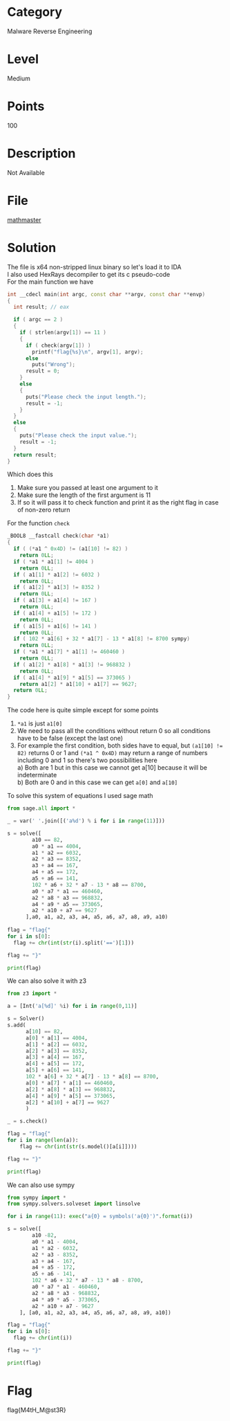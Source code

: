 # Category
Malware Reverse Engineering
# Level
Medium
# Points
100
# Description
Not Available
# File
[mathmaster](https://github.com/Revers3c-Team/CTF-writeups/raw/master/CyberTalents/Competitions/HITB2018DXB%20Pre-Conf%20CTF/Math%20Master/mathmaster
)
# Solution
The file is x64 non-stripped linux binary so let's load it to IDA</br>
I also used HexRays decompiler to get its c pseudo-code</br>
For the main function we have</br>

```c++
int __cdecl main(int argc, const char **argv, const char **envp)
{
  int result; // eax

  if ( argc == 2 )
  {
    if ( strlen(argv[1]) == 11 )
    {
      if ( check(argv[1]) )
        printf("flag{%s}\n", argv[1], argv);
      else
        puts("Wrong");
      result = 0;
    }
    else
    {
      puts("Please check the input length.");
      result = -1;
    }
  }
  else
  {
    puts("Please check the input value.");
    result = -1;
  }
  return result;
}
```

Which does this</br>
1) Make sure you passed at least one argument to it</br>
2) Make sure the length of the first argument is 11</br>
3) If so it will pass it to check function and print it as the right flag in case of non-zero return</br>

For the function `check`</br>

```c++
_BOOL8 __fastcall check(char *a1)
{
  if ( (*a1 ^ 0x4D) != (a1[10] != 82) )
    return 0LL;
  if ( *a1 * a1[1] != 4004 )
    return 0LL;
  if ( a1[1] * a1[2] != 6032 )
    return 0LL;
  if ( a1[2] * a1[3] != 8352 )
    return 0LL;
  if ( a1[3] + a1[4] != 167 )
    return 0LL;
  if ( a1[4] + a1[5] != 172 )
    return 0LL;
  if ( a1[5] + a1[6] != 141 )
    return 0LL;
  if ( 102 * a1[6] + 32 * a1[7] - 13 * a1[8] != 8700 sympy)
    return 0LL;
  if ( *a1 * a1[7] * a1[1] != 460460 )
    return 0LL;
  if ( a1[2] * a1[8] * a1[3] != 968832 )
    return 0LL;
  if ( a1[4] * a1[9] * a1[5] == 373065 )
    return a1[2] * a1[10] + a1[7] == 9627;
  return 0LL;
}
```

The code here is quite simple except for some points</br>
1) `*a1` is just `a1[0]`</br>
2) We need to pass all the conditions without return 0 so all conditions have to be false (except the last one)</br>
3) For example the first condition, both sides have to equal, but `(a1[10] != 82)` returns 0 or 1 and `(*a1 ^ 0x4D)` may return a range of numbers including 0 and 1 so there's two possibilities here</br>
a) Both are 1 but in this case we cannot get a[10] because it will be indeterminate</br>
b) Both are 0 and in this case we can get `a[0]` and `a[10]`</br>

To solve this system of equations I used sage math</br>

```python
from sage.all import *

_ = var(' '.join([('a%d') % i for i in range(11)]))

s = solve([ 
        a10 == 82,
        a0 * a1 == 4004,
        a1 * a2 == 6032,
        a2 * a3 == 8352,
        a3 + a4 == 167,
        a4 + a5 == 172,
        a5 + a6 == 141,
        102 * a6 + 32 * a7 - 13 * a8 == 8700,
        a0 * a7 * a1 == 460460,
        a2 * a8 * a3 == 968832,
        a4 * a9 * a5 == 373065,
        a2 * a10 + a7 == 9627
      ],a0, a1, a2, a3, a4, a5, a6, a7, a8, a9, a10)
      
flag = "flag{"
for i in s[0]:
  flag += chr(int(str(i).split('==')[1]))

flag += "}"

print(flag)
```

We can also solve it with z3</br>

```python
from z3 import *

a = [Int('a[%d]' %i) for i in range(0,11)]

s = Solver()
s.add(
      a[10] == 82,
      a[0] * a[1] == 4004,
      a[1] * a[2] == 6032,
      a[2] * a[3] == 8352,
      a[3] + a[4] == 167,
      a[4] + a[5] == 172,
      a[5] + a[6] == 141,
      102 * a[6] + 32 * a[7] - 13 * a[8] == 8700,
      a[0] * a[7] * a[1] == 460460,
      a[2] * a[8] * a[3] == 968832,
      a[4] * a[9] * a[5] == 373065,
      a[2] * a[10] + a[7] == 9627
      )

_ = s.check()

flag = "flag{"
for i in range(len(a)):
    flag += chr(int(str(s.model()[a[i]])))

flag += "}"

print(flag)
```

We can also use sympy</br>

```python
from sympy import *
from sympy.solvers.solveset import linsolve

for i in range(11): exec("a{0} = symbols('a{0}')".format(i))

s = solve([
        a10 -82,
        a0 * a1 - 4004,
        a1 * a2 - 6032,
        a2 * a3 - 8352,
        a3 + a4 - 167,
        a4 + a5 - 172,
        a5 + a6 - 141,
        102 * a6 + 32 * a7 - 13 * a8 - 8700,
        a0 * a7 * a1 - 460460,
        a2 * a8 * a3 - 968832,
        a4 * a9 * a5 - 373065,
        a2 * a10 + a7 - 9627
    ], [a0, a1, a2, a3, a4, a5, a6, a7, a8, a9, a10])

flag = "flag{"
for i in s[0]:
  flag += chr(int(i))

flag += "}"

print(flag)
```

# Flag
flag{M4tH_M@st3R}
